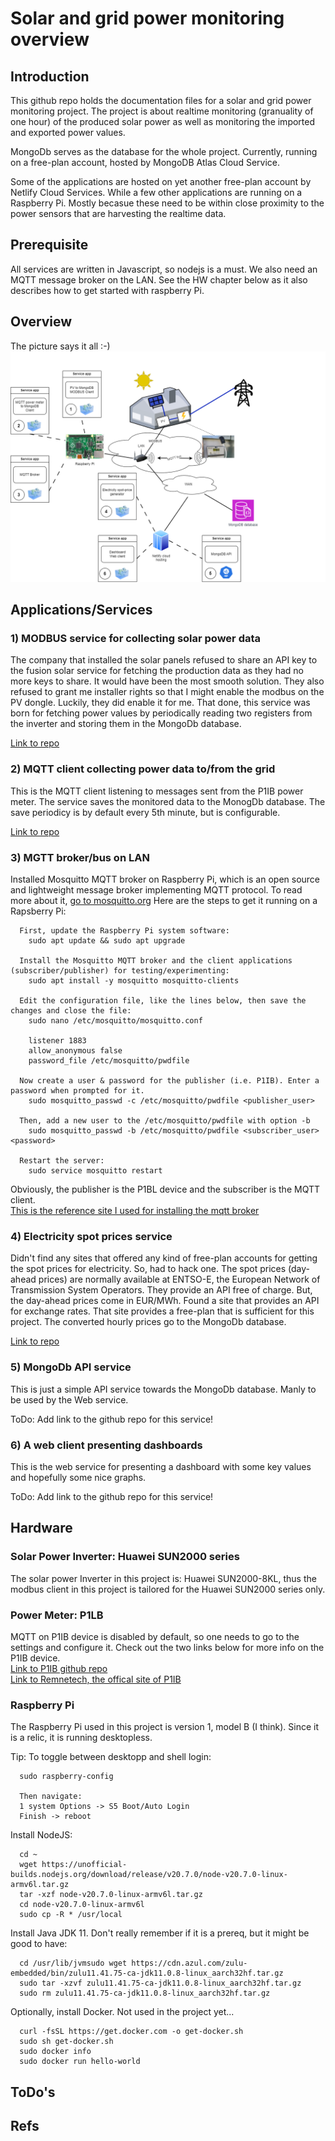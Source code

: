 # Solar and grid power monitoring overview
## Introduction
This github repo holds the documentation files for a solar and grid power monitoring project. The project is about realtime monitoring (granuality of one hour) of the produced solar power as well as monitoring the imported and exported power values.<br/>

MongoDb serves as the database for the whole project. Currently, running on a free-plan account, hosted by MongoDB Atlas Cloud Service.<br/>

Some of the applications are hosted on yet another free-plan account by Netlify Cloud Services. While a few other applications are running on a Raspberry Pi. Mostly becasue these need to be within close proximity to the power sensors that are harvesting the realtime data.<br/>

## Prerequisite
All services are written in Javascript, so nodejs is a must. We also need an MQTT message broker on the LAN. See the HW chapter below as it also describes how to get started with raspberry Pi.

## Overview
The picture says it all :-)
![image info](./resources/system-overview-v2.png)

## Applications/Services 

### 1) MODBUS service for collecting solar power data
The company that installed the solar panels refused to share an API key to the fusion solar service for fetching the production data as they had no more keys to share. It would have been the most smooth solution. They also refused to grant me installer rights so that I might enable the modbus on the PV dongle. Luckily, they did enable it for me. That done, this service was born for fetching power values by periodically reading two registers from the inverter and storing them in the MongoDb database.<br/>

[Link to repo](https://github.com/Nordblom72/SUN2000-PV-modbus)

### 2) MQTT client collecting power data to/from the grid
This is the MQTT client listening to messages sent from the P1IB power meter. The service saves the monitored data to the MonogDb database. The save periodicy is by default every 5th minute, but is configurable.

[Link to repo](https://github.com/Nordblom72/mqtt-mongodb)

### 3) MGTT broker/bus on LAN
Installed Mosquitto MQTT broker on Raspberry Pi, which is an open source and lightweight message broker implementing MQTT protocol. To read more about it, [go to mosquitto.org](https://mosquitto.org/)
Here are the steps to get it running on a Rapsberry Pi:
```
  First, update the Raspberry Pi system software:
    sudo apt update && sudo apt upgrade
  
  Install the Mosquitto MQTT broker and the client applications (subscriber/publisher) for testing/experimenting:
    sudo apt install -y mosquitto mosquitto-clients
  
  Edit the configuration file, like the lines below, then save the changes and close the file:
    sudo nano /etc/mosquitto/mosquitto.conf

    listener 1883
    allow_anonymous false
    password_file /etc/mosquitto/pwdfile
  
  Now create a user & password for the publisher (i.e. P1IB). Enter a password when prompted for it.
    sudo mosquitto_passwd -c /etc/mosquitto/pwdfile <publisher_user>

  Then, add a new user to the /etc/mosquitto/pwdfile with option -b
    sudo mosquitto_passwd -b /etc/mosquitto/pwdfile <subscriber_user> <password>
  
  Restart the server:
    sudo service mosquitto restart

```
Obviously, the publisher is the P1BL device and the subscriber is the MQTT client.<br/>
[This is the reference site I used for installing the mqtt broker](https://cedalo.com/blog/mqtt-broker-raspberry-pi-installation-guide/)

### 4) Electricity spot prices service
Didn't find any sites that offered any kind of free-plan accounts for getting the spot prices for electricity. So, had to hack one. The spot prices (day-ahead prices) are normally available at ENTSO-E, the European Network of Transmission System Operators. They provide an API free of charge. But, the day-ahead prices come in EUR/MWh. Found a site that provides an API for exchange rates. That site provides a free-plan that is sufficient for this project. The converted hourly prices go to the MongoDb database.

[Link to repo](https://github.com/Nordblom72/esp)

### 5) MongoDb API service
This is just a simple API service towards the MongoDb database. Manly to be used by the Web service.

ToDo: Add link to the github repo for this service!

### 6) A web client presenting dashboards
This is the web service for presenting a dashboard with some key values and hopefully some nice graphs.

ToDo: Add link to the github repo for this service!

## Hardware

### Solar Power Inverter: Huawei SUN2000 series
The solar power Inverter in this project is: Huawei SUN2000-8KL, thus the modbus client in this project is tailored for the Huawei SUN2000 series only.


### Power Meter: P1LB
MQTT on P1IB device is disabled by default, so one needs to go to the settings and configure it. Check out the two links below for more info on the P1IB device. <br/>
[Link to P1IB github repo](https://github.com/remne/p1ib)<br/> [Link to Remnetech, the offical site of P1IB](https://remne.tech/)<br/>

### Raspberry Pi
The Raspberry Pi used in this project is version 1, model B (I think). Since it is a relic, it is running desktopless.

Tip: To toggle between desktopp and shell login:
```
  sudo raspberry-config

  Then navigate:
  1 system Options -> S5 Boot/Auto Login
  Finish -> reboot
```

Install NodeJS:
```
  cd ~
  wget https://unofficial-builds.nodejs.org/download/release/v20.7.0/node-v20.7.0-linux-armv6l.tar.gz
  tar -xzf node-v20.7.0-linux-armv6l.tar.gz
  cd node-v20.7.0-linux-armv6l
  sudo cp -R * /usr/local
```

Install Java JDK 11. Don't really remember if it is a prereq, but it might be good to have:
```
  cd /usr/lib/jvmsudo wget https://cdn.azul.com/zulu-embedded/bin/zulu11.41.75-ca-jdk11.0.8-linux_aarch32hf.tar.gz
  sudo tar -xzvf zulu11.41.75-ca-jdk11.0.8-linux_aarch32hf.tar.gz
  sudo rm zulu11.41.75-ca-jdk11.0.8-linux_aarch32hf.tar.gz
```

Optionally, install Docker. Not used in the project yet...
```
  curl -fsSL https://get.docker.com -o get-docker.sh
  sudo sh get-docker.sh
  sudo docker info
  sudo docker run hello-world
```
## ToDo's

## Refs

